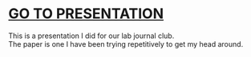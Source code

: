 # [GO TO PRESENTATION](https://mbhall88.github.io/reveal_presentations/pbwt/pbwt.html)

This is a presentation I did for our lab journal club.  
The paper is one I have been trying repetitively to get my head 
around.  